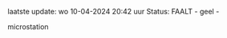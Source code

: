 laatste update: 
wo 10-04-2024 20:42   uur 
Status: FAALT - geel - 
<div class="service Y">microstation</div>